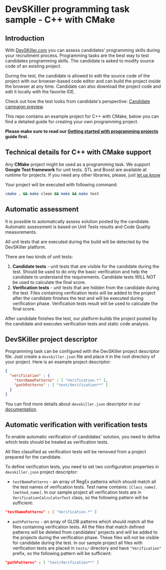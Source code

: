 # DevSKiller programming task sample - C++ with CMake

## Introduction

With [DevSKiller.com](https://devskiller.com) you can assess candidates' programming skills during your recruitment process. Programming tasks are the best way to test candidates programming skills. The candidate is asked to modify source code of an existing project.

During the test, the candidate is allowed to edit the source code of the project with our browser-based code editor and can build the project inside the browser at any time. Candidate can also download the project code and edit it locally with the favorite IDE.

Check out how the test looks from candidate's perspective: [Candidate campaign preview](https://www.youtube.com/watch?v=rB4fViXPh5E).


This repo contains an example project for C++ with CMake, below you can find a detailed guide for creating your own programming project. 

**Please make sure to read our [Getting started with programming projects](https://docs.devskiller.com/programming_task/index.html) guide first.**

## Technical details for C++ with CMake support

Any **CMake** project might be used as a programming task. We support **Google Test framework** for unit tests. STL and Boost are available at runtime for projects. If you need any other libraries, please, just [let us know](mailto:support@devskiller.com)

Your project will be executed with following command:

```sh
cmake . && make clean && make && make test
```

## Automatic assessment

It is possible to automatically assess solution posted by the candidate. Automatic assessment is based on Unit Tests results and Code Quality measurements. 

All unit tests that are executed during the build will be detected by the DevSKiller platform.

There are two kinds of unit tests:

1. **Candidate tests** - unit tests that are visible for the candidate during the test. Should be used to do only the basic verification and help the candidate to understand the requirements. Candidate tests WILL NOT be used to calculate the final score.
2. **Verification tests** - unit tests that are hidden from the candidate during the test. Files containing verification tests will be added to the project after the candidate finishes the test and will be executed during verification phase. Verification tests result will be used to calculate the final score.

After candidate finishes the test, our platform builds the project posted by the candidate and executes verification tests and static code analysis.

## DevSKiller project descriptor

Programming task can be configured with the DevSKiller project descriptor file. Just create a `devskiller.json` file and place it in the root directory of your project. Here is an example project descriptor:

```json
{
  "verification" : {
    "testNamePatterns" : [ "Verification.*" ],
    "pathPatterns" : [ "test/Verification**" ]
  }
}
```

You can find more details about `devskiller.json` descriptor in our [documentation](https://docs.devskiller.com/programming_tasks/project_descriptor.html).

## Automatic verification with verification tests

To enable automatic verification of candidates' solution, you need to define which tests should be treated as verification tests.

All files classified as verification tests will be removed from a project prepared for the candidate.

To define verification tests, you need to set two configuration properties in `devskiller.json` project descriptor:

- `testNamePatterns` - an array of RegEx patterns which should match all the test names of verification tests. 
Test name contains: `[Class_name].[method_name]`. In our sample project all verification tests are in `VerificationCalculatorTest` class, so the following pattern will be sufficient:

```json
"testNamePatterns" : [ "Verification.*" ]
```

- `pathPatterns` - an array of GLOB patterns which should match all the files containing verification tests. All the files that match defined patterns will be deleted from candidates' projects and will be added to the projects during the verification phase. These files will not be visible for candidate during the test. In our sample project all files with verification tests are placed in `tests/` directory and have `"Verification"` prefix, so the following pattern will be sufficient:

```json
"pathPatterns" : [ "test/Verification**" ]
```


